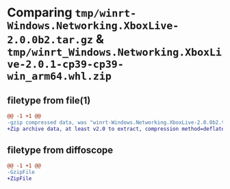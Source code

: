# Comparing `tmp/winrt-Windows.Networking.XboxLive-2.0.0b2.tar.gz` & `tmp/winrt_Windows.Networking.XboxLive-2.0.1-cp39-cp39-win_arm64.whl.zip`

## filetype from file(1)

```diff
@@ -1 +1 @@
-gzip compressed data, was "winrt-Windows.Networking.XboxLive-2.0.0b2.tar", last modified: Sat Dec  2 18:24:22 2023, max compression
+Zip archive data, at least v2.0 to extract, compression method=deflate
```

## filetype from diffoscope

```diff
@@ -1 +1 @@
-GzipFile
+ZipFile
```

